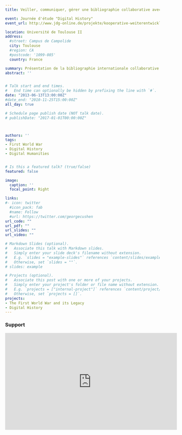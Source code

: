 ```yaml
---
title: Veiller, communiquer, gérer une bibliographie collaborative avec Zotero pour la First World War Studies Society

event: Journée d'étude "Digital History"
event_url: http://www.jdg-online.de/projekte/kooperative-weiterentwicklung-geschichtswissenschaftlicher-fachbibliographien/workshop-zukunft-histbib-2013

location: Université de Toulouse II
address:
  #street: Campus de Campolide
  city: Toulouse
  #region: CA
  #postcode: '1099-085'
  country: France

summary: Présentation de la bibliographie internationale collaborative
abstract: ''


# Talk start and end times.
#   End time can optionally be hidden by prefixing the line with `#`.
date: "2013-06-13T13:00:00Z"
#date_end: "2010-11-25T15:00:00Z"
all_day: true

# Schedule page publish date (NOT talk date).
# publishDate: "2017-01-01T00:00:00Z"



authors: ''
tags: 
- First World War
- Digital History
- Digital Humanities


# Is this a featured talk? (true/false)
featured: false

image:
  caption: ''
  focal_point: Right

links:
#- icon: twitter
  #icon_pack: fab
  #name: Follow
  #url: https://twitter.com/georgecushen
url_code: ""
url_pdf: ""
url_slides: ""
url_video: ""

# Markdown Slides (optional).
#   Associate this talk with Markdown slides.
#   Simply enter your slide deck's filename without extension.
#   E.g. `slides = "example-slides"` references `content/slides/example-slides.md`.
#   Otherwise, set `slides = ""`.
# slides: example

# Projects (optional).
#   Associate this post with one or more of your projects.
#   Simply enter your project's folder or file name without extension.
#   E.g. `projects = ["internal-project"]` references `content/project/deep-learning/index.md`.
#   Otherwise, set `projects = []`.
projects:
- The First World War and its Legacy
- Digital History
---
```


### Support

<iframe src="https://prezi.com/embed/lxzh_hax837q/" id="iframe_container" frameborder="0" webkitallowfullscreen="" mozallowfullscreen="" allowfullscreen="" allow="autoplay; fullscreen" height="315" width="560"></iframe>